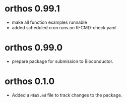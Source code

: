# orthos 0.99.1

- make all function examples runnable
- added scheduled cron runs on R-CMD-check.yaml

# orthos 0.99.0

- prepare package for submission to Bioconductor.

# orthos 0.1.0

- Added a `NEWS.md` file to track changes to the package.
